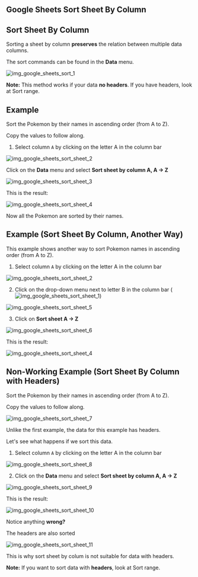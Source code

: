 Google Sheets Sort Sheet By Column
---


Sort Sheet By Column
---
Sorting a sheet by column **preserves** the relation between multiple data columns.

The sort commands can be found in the **Data** menu.

![img_google_sheets_sort_1](https://user-images.githubusercontent.com/47166768/192085597-b72dbaad-9364-4a00-8f4a-702affa0276c.png)


**Note:** This method works if your data **no headers**. If you have headers, look at Sort range.



Example
---
Sort the Pokemon by their names in ascending order (from A to Z).

Copy the values to follow along.


1. Select column `A` by clicking on the letter A in the column bar

![img_google_sheets_sort_sheet_2](https://user-images.githubusercontent.com/47166768/192085656-9cff3f70-82c4-44c9-ae30-4c5b7da9fe6c.png)

Click on the **Data** menu and select **Sort sheet by column A, A → Z**

![img_google_sheets_sort_sheet_3](https://user-images.githubusercontent.com/47166768/192085689-dadfbae3-9fad-431e-b0f4-7506a97e5e15.png)


This is the result:

![img_google_sheets_sort_sheet_4](https://user-images.githubusercontent.com/47166768/192085739-767375b6-ee4e-4a06-8a40-5be771f89f93.png)

Now all the Pokemon are sorted by their names.




Example (Sort Sheet By Column, Another Way)
---
This example shows another way to sort Pokemon names in ascending order (from A to Z).



1. Select column `A` by clicking on the letter A in the column bar

![img_google_sheets_sort_sheet_2](https://user-images.githubusercontent.com/47166768/192085797-b3b904db-956f-4de6-91a3-5425ff2704ac.png)


2. Click on the drop-down menu next to letter B in the column bar (![img_google_sheets_sort_sheet_1](https://user-images.githubusercontent.com/47166768/192085813-459e0239-9e78-4b4a-9117-6bb499e418bb.png))

![img_google_sheets_sort_sheet_5](https://user-images.githubusercontent.com/47166768/192085849-8a58097c-6116-48af-af6c-6fc55e9af0ec.png)


3. Click on **Sort sheet A → Z**

![img_google_sheets_sort_sheet_6](https://user-images.githubusercontent.com/47166768/192085887-000d5e93-bc0c-4ed9-859b-28c7fb0a32c9.png)

This is the result:

![img_google_sheets_sort_sheet_4](https://user-images.githubusercontent.com/47166768/192085898-32be0d56-790e-4ca3-9218-decb52c30659.png)





Non-Working Example (Sort Sheet By Column with Headers)
---
Sort the Pokemon by their names in ascending order (from A to Z).

Copy the values to follow along.

![img_google_sheets_sort_sheet_7](https://user-images.githubusercontent.com/47166768/192086030-7d3f6613-78df-4a34-909f-e5d9880babf0.png)


Unlike the first example, the data for this example has headers.


Let's see what happens if we sort this data.

1. Select column `A` by clicking on the letter A in the column bar

![img_google_sheets_sort_sheet_8](https://user-images.githubusercontent.com/47166768/192086050-199f9649-3b93-46aa-a944-6041e20293d3.png)

 2. Click on the **Data** menu and select **Sort sheet by column A, A → Z**

![img_google_sheets_sort_sheet_9](https://user-images.githubusercontent.com/47166768/192086171-8192bca6-c825-49b8-aac3-4cfd5a5a8633.png)

This is the result:

![img_google_sheets_sort_sheet_10](https://user-images.githubusercontent.com/47166768/192086180-193474fb-130f-42ee-8c45-0cca75ff1f32.png)


Notice anything **wrong?**

The headers are also sorted

![img_google_sheets_sort_sheet_11](https://user-images.githubusercontent.com/47166768/192086198-07094a63-06f8-4d6e-996c-0394d27cc06b.png)


This is why sort sheet by colum is not suitable for data with headers.

**Note:** If you want to sort data with **headers**, look at Sort range.


